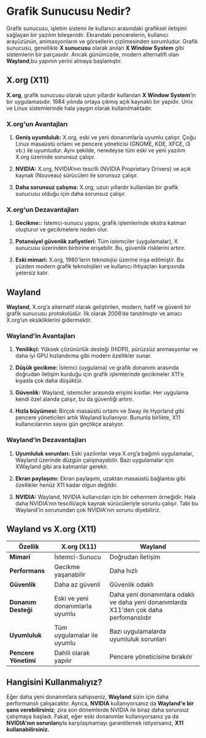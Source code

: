 # Grafik Sunucusu Nedir?

Grafik sunucusu, işletim sistemi ile kullanıcı arasındaki grafiksel iletişimi sağlayan bir yazılım bileşenidir. Ekrandaki pencerelerin, kullanıcı arayüzünün, animasyonların ve görsellerin çizilmesinden sorumludur. Grafik sunucusu, genellikle **X sunucusu** olarak anılan **X Window System** gibi sistemlerin bir parçasıdır. Ancak günümüzde, modern alternatifi olan **Wayland**,bu yapının yerini almaya başlamıştır.

## X.org (X11)

**X.org**, grafik sunucusu olarak uzun yıllardır kullanılan **X Window System**’in bir uygulamasıdır. 1984 yılında ortaya çıkmış açık kaynaklı bir yapıdır. Unix ve Linux sistemlerinde hala yaygın olarak kullanılmaktadır.

### X.org'un Avantajları

1. **Geniş uyumluluk:** X.org, eski ve yeni donanımlarla uyumlu çalışır. Çoğu Linux masaüstü ortamı ve pencere yöneticisi (GNOME, KDE, XFCE, i3 vb.) ile uyumludur. Aynı şekilde, neredeyse tüm eski ve yeni yazılım X.org üzerinde sorunsuz çalışır.

2. **NVIDIA:** X.org, NVIDIA’nın tescilli (NVIDIA Proprietary Drivers) ve açık kaynak (Nouveau) sürücüleri ile sorunsuz çalışır.

3. **Daha sorunsuz çalışma:** X.org, uzun yıllardır kullanılan bir grafik sunucusu olduğu için daha sorunsuz çalışır.

### X.org'un Dezavantajları

1. **Gecikme::** İstemci-sunucu yapısı, grafik işlemlerinde ekstra katman oluşturur ve gecikmelere neden olur.

2. **Potansiyel güvenlik zafiyetleri:** Tüm istemciler (uygulamalar), X sunucusu üzerinden birbirine erişebilir. Bu, güvenlik risklerini artırır.

3. **Eski mimari:** X.org, 1980'lerin teknolojisi üzerine inşa edilmiştir. Bu yüzden modern grafik teknolojileri ve kullanıcı ihtiyaçları karşısında yetersiz kalır.

## Wayland

**Wayland**, X.org’a alternatif olarak geliştirilen, modern, hafif ve güvenli bir grafik sunucusu protokolüdür. İlk olarak 2008’de tanıtılmıştır ve amacı X.org’un eksikliklerini gidermektir.

### Wayland'in Avantajları

1. **Yenilikçi:** Yüksek çözünürlük desteği (HiDPI), pürüzsüz animasyonlar ve daha iyi GPU hızlandırma gibi modern özellikler sunar.

2. **Düşük gecikme:** İstemci (uygulama) ve grafik donanımı arasında doğrudan iletişim kurduğu için grafik işlemlerinde gecikmeler X11'e kıyasla çok daha düşüktür.

3. **Güvenlik:** Wayland, istemciler arasında erişimi kısıtlar. Her uygulama kendi özel alanda çalışır, bu da güvenliği artırır.

4. **Hızla büyümesi:** Birçok masaüstü ortamı ve Sway ile Hyprland gibi pencere yöneticileri artık Wayland kullanıyor. Bununla birlikte, X11 kullanıcılarının sayısı gün geçtikçe azalıyor.

### Wayland'in Dezavantajları

1. **Uyumluluk sorunları:** Eski yazılımlar veya X.org’a bağımlı uygulamalar, Wayland üzerinde düzgün çalışmayabilir. Bazı uygulamalar için XWayland gibi ara katmanlar gerekir.

2. **Ekran paylaşımı:** Ekran paylaşımı, uzaktan masaüstü bağlantısı gibi özellikler henüz X11 kadar olgun değildir.

3. **NVIDIA:** Wayland, NVIDIA kullanıcıları için bir cehennem örneğidir. Hala daha NVIDIA'nın tescilli/açık kaynak sürücüleriyle sorunlu çalışır. Tabi bu Wayland'in sorunundan çok NVIDIA'nın sorunu diyebiliriz.

## Wayland vs X.org (X11)

| Özellik              | X.org (X11)                      | Wayland                                                                                |
| -------------------- | -------------------------------- | -------------------------------------------------------------------------------------- |
| **Mimari**           | İstemci-Sunucu                   | Doğrudan İletişim                                                                      |
| **Performans**       | Gecikme yaşanabilir              | Daha hızlı                                                                             |
| **Güvenlik**         | Daha az güvenli                  | Güvenlik odaklı                                                                        |
| **Donanım Desteği**  | Eski ve yeni donanımlarla uyumlu | Daha yeni donanımlara odaklı ve daha yeni donanımlarda X11'den çok daha perfomanslıdır |
| **Uyumluluk**        | Tüm uygulamalar ile uyumlu       | Bazı uygulamalarda uyumluluk sorunları                                                 |
| **Pencere Yönetimi** | Dahili olarak yapılır            | Pencere yöneticisine bırakılır                                                         |

## Hangisini Kullanmalıyız?

Eğer daha yeni donanımlara sahipseniz, **Wayland** sizin için daha performanslı çalışacaktır. Ayrıca, **NVIDIA** kullanıyorsanız da **Wayland'e bir şans verebilirsiniz**; zira son dönemlerde NVIDIA ile biraz daha sorunsuz çalışmaya başladı.
Fakat, eğer eski donanımlar kullanıyorsanız ya da **NVIDIA'nın sorunları**yla karşılaşmamayı garantilemek istiyorsanız, **X11 kullanabilirsiniz.**
